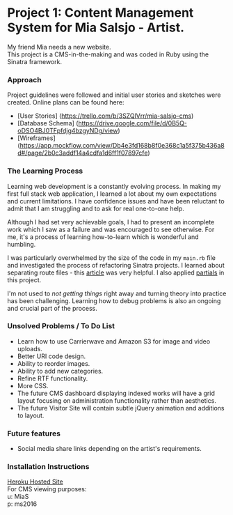 # Project 1: Content Management System for Mia Salsjo - Artist.

My friend Mia needs a new website.  
This project is a CMS-in-the-making and was coded in Ruby using the Sinatra framework.


### Approach

Project guidelines were followed and initial user stories and sketches were created. Online plans can be found here:
* [User Stories] (https://trello.com/b/3SZQlVrr/mia-salsjo-cms)
* [Database Schema] (https://drive.google.com/file/d/0B5Q-oDSO4BJ0TFpfdjg4bzgyNDg/view)
* [Wireframes] (https://app.mockflow.com/view/Db4e3fd168b8f0e368c1a5f375b436a8d#/page/2b0c3addf14a4cdfa1d6ff1f07897cfe)


### The Learning Process

Learning web development is a constantly evolving process. In making my first full stack web application, I learned a lot about my own expectations and current limitations. I have confidence issues and have been reluctant to admit that I am struggling and to ask for real one-to-one help.

Although I had set very achievable goals, I had to present an incomplete work which I saw as a failure and was encouraged to see otherwise. For me, it's a process of learning how-to-learn which is wonderful and humbling.

I was particularly overwhelmed by the size of the code in my `main.rb` file and investigated the process of refactoring Sinatra projects. I learned about separating route files - this [article](http://blog.carbonfive.com/2013/06/24/sinatra-best-practices-part-one/) was very helpful. I also applied [partials](https://www.learnhowtoprogram.com/ruby/team-week-181ef311-0c31-4c75-b4cc-7495c7a98063/partials-in-sinatra) in this project.

I'm not used to _not getting things_ right away and turning theory into practice has been challenging. Learning how to debug problems is also an ongoing and crucial part of the process.


### Unsolved Problems / To Do List

* Learn how to use Carrierwave and Amazon S3 for image and video uploads.
* Better URI code design.
* Ability to reorder images.
* Ability to add new categories.
* Refine RTF functionality.
* More CSS.
* The future CMS dashboard displaying indexed works will have a grid layout focusing on administration functionality rather than aesthetics.
* The future Visitor Site will contain subtle jQuery animation and additions to layout.


### Future features

* Social media share links depending on the artist's requirements.


### Installation Instructions

[Heroku Hosted Site](https://ms-testsite.herokuapp.com/login)  
For CMS viewing purposes:  
u: MiaS  
p: ms2016
